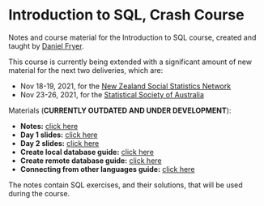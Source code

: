 # Introduction to SQL, Crash Course

Notes and course material for the Introduction to SQL course, created and taught by [Daniel Fryer](https://danielvfryer.com).

This course is currently being extended with a significant amount of new material for the next two deliveries, which are:

* Nov 18-19, 2021, for the [New Zealand Social Statistics Network](https://www.auckland.ac.nz/en/arts/our-research/research-institutes-centres-groups/compass/nzssn/introduction-to-sql.html)
* Nov 23-26, 2021, for the [Statistical Society of Australia](https://statsoc.org.au/event-4525684)

Materials (**CURRENTLY OUTDATED AND UNDER DEVELOPMENT**):

* **Notes:** [click here](SQL-Course-Notes.pdf)   
* **Day 1 slides:** [click here](SQL-Course-Slides-Day-1.pdf)
* **Day 2 slides:** [click here](SQL-Course-Slides-Day-2.pdf)
* **Create local database guide:** [click here](create-database/Local-README.md)
* **Create remote database guide:** [click here](create-database)
* **Connecting from other languages guide:** [click here](other-languages.md)

The notes contain SQL exercises, and their solutions, that will be used during the course.


